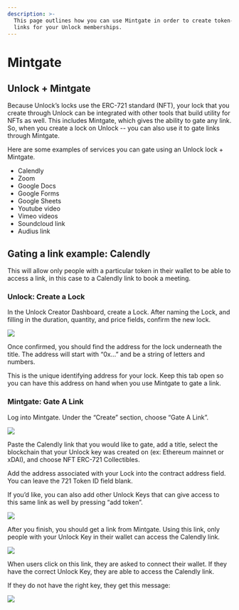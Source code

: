 ```yaml
---
description: >-
  This page outlines how you can use Mintgate in order to create token-gated
  links for your Unlock memberships.
---
```


# Mintgate

## **Unlock + Mintgate**

Because Unlock’s locks use the ERC-721 standard \(NFT\), your lock that you create through Unlock can be integrated with other tools that build utility for NFTs as well. This includes Mintgate, which gives the ability to gate any link. So, when you create a lock on Unlock -- you can also use it to gate links through Mintgate.

Here are some examples of services you can gate using an Unlock lock + Mintgate.

* Calendly
* Zoom
* Google Docs
* Google Forms
* Google Sheets
* Youtube video
* Vimeo videos
* Soundcloud link
* Audius link

## **Gating a link example: Calendly**

This will allow only people with a particular token in their wallet to be able to access a link, in this case to a Calendly link to book a meeting.

### **Unlock: Create a Lock**

In the Unlock Creator Dashboard, create a Lock. After naming the Lock, and filling in the duration, quantity, and price fields, confirm the new lock.

![](https://lh6.googleusercontent.com/lzoRqjw0febK0j13crm5Hlsu-2yde3KqJ5uW1NqvISeWC4LhFdDF7BD_ltyZ1MA5oBrG2g-xHl88p1Yx3FAONVQsTEp-EAIK-uaglpK3AHnJbYfVC9NdC4fS5540e5lwL1yPd26A)

Once confirmed, you should find the address for the lock underneath the title. The address will start with “0x…” and be a string of letters and numbers.

This is the unique identifying address for your lock. Keep this tab open so you can have this address on hand when you use Mintgate to gate a link.

### **Mintgate: Gate A Link**

Log into Mintgate. Under the “Create” section, choose “Gate A Link”. 

![](https://lh5.googleusercontent.com/lJT95sLsA6r1GRqQkf8IzdCxHAuU6en8b9koRMNW11FpLFpYKaIW4qiErpbs1f4Yab_sFsK20GTVyPuEtM_SSwJOjveVqJQjSiUkfXQOLTEnDnYeu9r29FCH4n7Ngd6eiMAOmMSP)

Paste the Calendly link that you would like to gate, add a title, select the blockchain that your Unlock key was created on \(ex: Ethereum mainnet or xDAI\), and choose NFT ERC-721 Collectibles.

Add the address associated with your Lock into the contract address field. You can leave the 721 Token ID field blank.

If you’d like, you can also add other Unlock Keys that can give access to this same link as well by pressing “add token”.

![](https://lh6.googleusercontent.com/oin5Y0FvwLe_rGe8C4KxOskJ_TjHSTKOcvERDFrTlAjzAVcz6PO64t3-gEkgZ1VykL3jBUcU-jjrlPxSTmOYMUWLLNU-YNH1cDjUN-wH0ODtQ0ASyEYRhoh0n1iU16fPrri_eluw)

After you finish, you should get a link from Mintgate. Using this link, only people with your Unlock Key in their wallet can access the Calendly link. 

![](https://lh5.googleusercontent.com/ra7nQ3LOg7GZQU99gWBKJN5-IM7TSMPRGmrIs1nIncJ0MEV8pMvyEH8F8k_igAHS_05SAOQrwlEO6P-Hgr8_2i7ObH4t0Xai0I8CwaIkAsFNaidO2-xgto2XBvKwlSoqjzJcuUp8)

When users click on this link, they are asked to connect their wallet. If they have the correct Unlock Key, they are able to access the Calendly link.

If they do not have the right key, they get this message:

![](https://lh6.googleusercontent.com/m1sDmZ5gNpulaHaouLaYHl7AxyL3wxZPPaG82klFxyruIClLZRsNzCn4rUAxFTB5zskr3Nlg6WEgi21pATjj0pqs3gU1PZXVD-Q2U-Qm92xM4U9xaGP6IorSBkuuG8dRkJEEmfnh)

